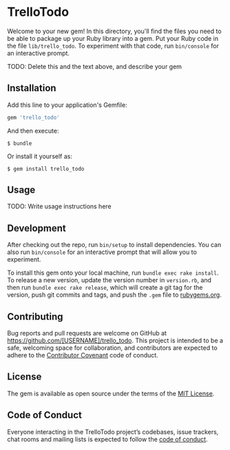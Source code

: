 # TrelloTodo

Welcome to your new gem! In this directory, you'll find the files you need to be able to package up your Ruby library into a gem. Put your Ruby code in the file `lib/trello_todo`. To experiment with that code, run `bin/console` for an interactive prompt.

TODO: Delete this and the text above, and describe your gem

## Installation

Add this line to your application's Gemfile:

```ruby
gem 'trello_todo'
```

And then execute:

    $ bundle

Or install it yourself as:

    $ gem install trello_todo

## Usage

TODO: Write usage instructions here

## Development

After checking out the repo, run `bin/setup` to install dependencies. You can also run `bin/console` for an interactive prompt that will allow you to experiment.

To install this gem onto your local machine, run `bundle exec rake install`. To release a new version, update the version number in `version.rb`, and then run `bundle exec rake release`, which will create a git tag for the version, push git commits and tags, and push the `.gem` file to [rubygems.org](https://rubygems.org).

## Contributing

Bug reports and pull requests are welcome on GitHub at https://github.com/[USERNAME]/trello_todo. This project is intended to be a safe, welcoming space for collaboration, and contributors are expected to adhere to the [Contributor Covenant](http://contributor-covenant.org) code of conduct.

## License

The gem is available as open source under the terms of the [MIT License](http://opensource.org/licenses/MIT).

## Code of Conduct

Everyone interacting in the TrelloTodo project’s codebases, issue trackers, chat rooms and mailing lists is expected to follow the [code of conduct](https://github.com/[USERNAME]/trello_todo/blob/master/CODE_OF_CONDUCT.md).
